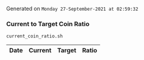 Generated on `Monday 27-September-2021 at 02:59:32`

### Current to Target Coin Ratio
`current_coin_ratio.sh`

Date|Current|Target|Ratio
---|---|---|---
